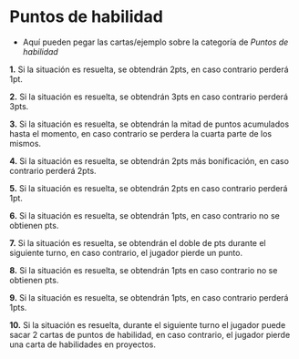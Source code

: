 # Puntos de habilidad
- Aquí pueden pegar las cartas/ejemplo sobre la categoría de *Puntos de habilidad* 

**1.** Si la situación es resuelta, se obtendrán 2pts, en caso contrario perderá 1pt.

**2.** Si la situación es resuelta, se obtendrán 3pts en caso contrario perderá 3pts.

**3.** Si la situación es resuelta, se obtendrán la mitad de puntos acumulados hasta el momento, en caso contrario se perdera la cuarta parte de los mismos.

**4.** Si la situación es resuelta, se obtendrán 2pts más bonificación, en caso contrario perderá 2pts.

**5.** Si la situación es resuelta, se obtendrán 2pts en caso contrario perderá 1pt.

**6.** Si la situación es resuelta, se obtendrán 1pts, en caso contrario no se obtienen pts.

**7.** Si la situación es resuelta, se obtendrán el doble de pts durante el siguiente turno, en caso contrario, el jugador pierde un punto.

**8.** Si la situación es resuelta, se obtendrán 1pts en caso contrario no se obtienen pts.

**9.** Si la situación es resuelta, se obtendrán 1pts, en caso contrario perderá 1pts.

**10.** Si la situación es resuelta, durante el siguiente turno el jugador puede sacar 2 cartas de puntos de habilidad, en caso contrario, el jugador pierde una carta de habilidades en proyectos.
